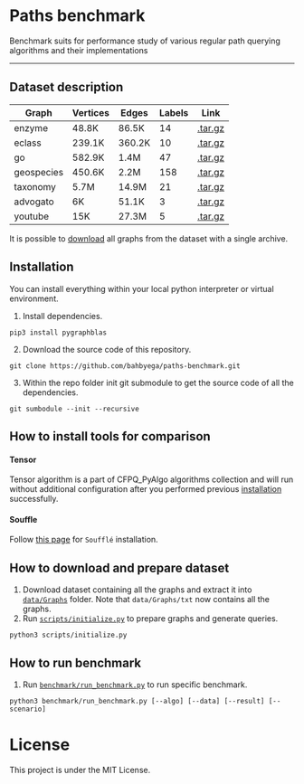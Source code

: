 # Paths benchmark

Benchmark suits for performance study of various regular path querying algorithms and their implementations

---

## Dataset description

| **Graph**  | **Vertices** | **Edges** | **Labels** | **Link**            |
|------------|--------------|-----------|-------------------|----------           |
| enzyme     | 48.8K        | 86.5K     | 14                |     [.tar.gz](https://pathsbenchmark.blob.core.windows.net/enzyme/enzyme.tar.gz)     |
| eclass     | 239.1K       | 360.2K    | 10                |     [.tar.gz](https://pathsbenchmark.blob.core.windows.net/eclass/eclass.tar.gz)     |
| go         | 582.9K       | 1.4M      | 47                |     [.tar.gz](https://pathsbenchmark.blob.core.windows.net/graph-go/go.tar.gz)     |
| geospecies | 450.6K       | 2.2M      | 158               |     [.tar.gz](https://pathsbenchmark.blob.core.windows.net/geospecies/geospecies.tar.gz)     |
| taxonomy   | 5.7M         | 14.9M     | 21                |     [.tar.gz](https://pathsbenchmark.blob.core.windows.net/taxonomy/taxonomy.tar.gz)     |
| advogato   | 6K           | 51.1K     | 3                 |     [.tar.gz](https://pathsbenchmark.blob.core.windows.net/advogato/advogato.tar.gz)     |
| youtube    | 15K          | 27.3M     | 5                 |     [.tar.gz](https://pathsbenchmark.blob.core.windows.net/youtube/youtube.tar.gz)     |

It is possible to [download](https://pathsbenchmark.blob.core.windows.net/ds-all/paths-benchmark-ds.tar.gz) all graphs from the dataset with a single archive.

## Installation
You can install everything within your local python interpreter or virtual environment.
1. Install dependencies.
```
pip3 install pygraphblas
```

2. Download the source code of this repository.
```
git clone https://github.com/bahbyega/paths-benchmark.git
```

3. Within the repo folder init git submodule to get the source code of all the dependencies. 
```
git sumbodule --init --recursive
```

## How to install tools for comparison
#### Tensor
Tensor algorithm is a part of CFPQ_PyAlgo algorithms collection and will run without additional configuration after you performed previous [installation](#installation) successfully.

#### Souffle
Follow [this page](https://souffle-lang.github.io/install) for `Soufflé` installation.

## How to download and prepare dataset
1. Download dataset containing all the graphs and extract it into [`data/Graphs`](./data/Graphs) folder. Note that `data/Graphs/txt` now contains all the graphs.
2. Run [`scripts/initialize.py`](./scripts/convert.py) to prepare graphs and generate queries.
```
python3 scripts/initialize.py
```

## How to run benchmark

1. Run [`benchmark/run_benchmark.py`](./scripts/convert.py) to run specific benchmark.
```
python3 benchmark/run_benchmark.py [--algo] [--data] [--result] [--scenario]
```

# License
This project is under the MIT License.